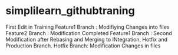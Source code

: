 # simplilearn_githubtraning
First Edit in Training
Feature1 Branch : Modifiying Changes into files
Feature2 Branch : Modification Completed
Feature1 Branch : Second Modification after Rebasing and Merging to INtegration, Hotfix and Production Branch.
Hotfix Branch: Modification Changes in files
